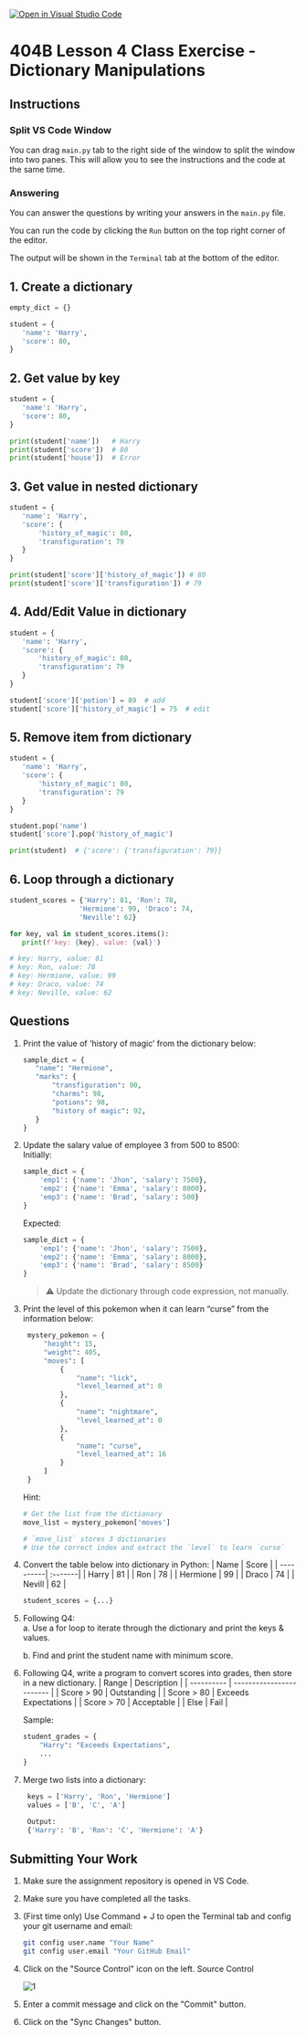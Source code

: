 [![Open in Visual Studio Code](https://classroom.github.com/assets/open-in-vscode-718a45dd9cf7e7f842a935f5ebbe5719a5e09af4491e668f4dbf3b35d5cca122.svg)](https://classroom.github.com/online_ide?assignment_repo_id=14013759&assignment_repo_type=AssignmentRepo)
# 404B Lesson 4 Class Exercise - Dictionary Manipulations

## Instructions

### Split VS Code Window

You can drag `main.py` tab to the right side of the window to split the window into two panes. This will allow you to see the instructions and the code at the same time.

### Answering

You can answer the questions by writing your answers in the `main.py` file.

You can run the code by clicking the `Run` button on the top right corner of the editor.

The output will be shown in the `Terminal` tab at the bottom of the editor.

## 1. Create a dictionary

```python
empty_dict = {}

student = {
   'name': 'Harry',
   'score': 80,
}
```

## 2. Get value by key

```python
student = {
   'name': 'Harry',
   'score': 80,
}

print(student['name'])   # Harry
print(student['score'])  # 80
print(student['house'])  # Error
```

## 3. Get value in nested dictionary

```python
student = {
   'name': 'Harry',
   'score': {
       'history_of_magic': 80,
       'transfiguration': 79
   }
}

print(student['score']['history_of_magic']) # 80
print(student['score']['transfiguration']) # 79
```

## 4. Add/Edit Value in dictionary

```python
student = {
   'name': 'Harry',
   'score': {
       'history_of_magic': 80,
       'transfiguration': 79
   }
}

student['score']['potion'] = 89  # add
student['score']['history_of_magic'] = 75  # edit
```

## 5. Remove item from dictionary

```python
student = {
   'name': 'Harry',
   'score': {
       'history_of_magic': 80,
       'transfiguration': 79
   }
}

student.pop('name')
student['score'].pop('history_of_magic')

print(student)  # {'score': {'transfiguration': 79}}

```

## 6. Loop through a dictionary

```python
student_scores = {'Harry': 81, 'Ron': 78,
                 'Hermione': 99, 'Draco': 74,
                 'Neville': 62}

for key, val in student_scores.items():
   print(f'key: {key}, value: {val}')

# key: Harry, value: 81
# key: Ron, value: 78
# key: Hermione, value: 99
# key: Draco, value: 74
# key: Neville, value: 62
```

## Questions

1. Print the value of ‘history of magic’ from the dictionary below:

    ```python
   sample_dict = {
       "name": "Hermione",
       "marks": {
           "transfiguration": 90,
           "charms": 98,
           "potions": 98,
           "history of magic": 92,
       }
   }
    ```

2. Update the salary value of employee 3 from 500 to 8500:\
   Initially:

    ```python
    sample_dict = {
        'emp1': {'name': 'Jhon', 'salary': 7500},
        'emp2': {'name': 'Emma', 'salary': 8000},
        'emp3': {'name': 'Brad', 'salary': 500}
    }
    ```

    Expected:

    ```python
    sample_dict = {
        'emp1': {'name': 'Jhon', 'salary': 7500},
        'emp2': {'name': 'Emma', 'salary': 8000},
        'emp3': {'name': 'Brad', 'salary': 8500}
    }
    ```

    > ⚠️ Update the dictionary through code expression, not manually.

3. Print the level of this pokemon when it can learn “curse” from the information below:

   ```python
    mystery_pokemon = {
        "height": 15,
        "weight": 405,
        "moves": [
            {
                "name": "lick",
                "level_learned_at": 0
            },
            {
                "name": "nightmare",
                "level_learned_at": 0
            },
            {
                "name": "curse",
                "level_learned_at": 16
            }
        ]
    }
   ```

   Hint:

   ```python
   # Get the list from the dictionary
   move_list = mystery_pokemon['moves']

   # `move_list` stores 3 dictionaries
   # Use the correct index and extract the `level` to learn `curse`
   ```

4. Convert the table below into dictionary in Python:
    | Name      | Score  |
    | ----------| :-------|
    | Harry     | 81     |
    | Ron       | 78     |
    | Hermione  | 99     |
    | Draco     | 74     |
    | Nevill    | 62     |

   ```python
   student_scores = {...}
   ```

5. Following Q4:\
   a. Use a for loop to iterate through the dictionary and print the keys & values.

   b. Find and print the student name with minimum score.

6. Following Q4, write a program to convert scores into grades, then store in a new dictionary.
    | Range      | Description              |
    | ---------- | ------------------------ |
    | Score > 90 | Outstanding              |
    | Score > 80 | Exceeds Expectations     |
    | Score > 70 | Acceptable               |
    | Else       | Fail                     |

   Sample:

   ```python
   student_grades = {
       "Harry": "Exceeds Expectations",
       ...
   }
   ```

7. Merge two lists into a dictionary:

   ```python
    keys = ['Harry', 'Ron', 'Hermione']
    values = ['B', 'C', 'A']
    
    Output:
    {'Harry': 'B', 'Ron': 'C', 'Hermione': 'A'}
   ```

## Submitting Your Work

1. Make sure the assignment repository is opened in VS Code.

2. Make sure you have completed all the tasks.

3. (First time only)
Use Command + J to open the Terminal tab and config your git username and email:

    ```bash
    git config user.name "Your Name"
    git config user.email "Your GitHub Email"
    ```

4. Click on the "Source Control" icon on the left. Source Control

    ![1](https://github.com/BlueinnoClassroom/404B-L2.1-Template/assets/155412668/2c31026e-c14d-484f-bb9e-dc87189a0216)

5. Enter a commit message and click on the "Commit" button.

6. Click on the "Sync Changes" button.
